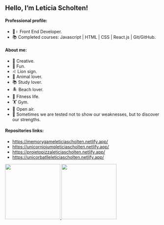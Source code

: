 <h2>Hello, I’m Letícia Scholten!</h2>

<h4>Professional profile:</h4>

- 💁♀️ Front End Developer.
- 📚 Completed courses:  Javascript | HTML | CSS | React.js | Git/GitHub.

<h4>About me:</h4>

- 👾 Creative.	
- 🎠 Fun.				
- ♌ Lion sign.
- 🐾 Animal lover.		
- 📚 Study lover.		
- 🏝 Beach lover.
- 🥗 Fitness life.			
- 🏋️ Gym.			
- 🌼 Open air.
- 💭 Sometimes we are tested not to show our weaknesses, but to discover our strengths.

<h4>Repositories links:</h4>

- https://memorygameleticiascholten.netlify.app/
- https://unicorniojumpleticiascholten.netlify.app/
- https://projetopizzaleticiascholten.netlify.app/
- https://unicorbatlleleticiascholten.netlify.app/


<div>
  <a href="https://github.com/Leticiascholten">
  <img height="180em" src="https://github-readme-stats.vercel.app/api?username=Leticiascholten&show_icons=true&theme=synthwave&include_all_commits=true&count_private=true"/>
  <img height="180em" src="https://github-readme-stats.vercel.app/api/top-langs/?username=Leticiascholten&layout=compact&langs_count=16&theme=synthwave"/>
</div>
  
